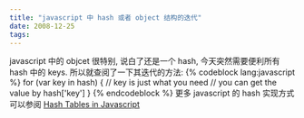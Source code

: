 ```yaml
---
title: "javascript 中 hash 或者 object 结构的迭代"
date: 2008-12-25
tags:
---
```


javascript 中的 objcet 很特别, 说白了还是一个 hash, 今天突然需要便利所有 hash 中的 keys. 所以就查阅了一下其迭代的方法:
{% codeblock lang:javascript %}
for (var key in hash) {
  // key is just what you need
  // you can get the value by hash['key']
}
{% endcodeblock %}
更多 javascript 的 hash 实现方式可以参阅 <a href="http://www.mojavelinux.com/articles/javascript_hashes.html">Hash Tables in Javascript</a>

